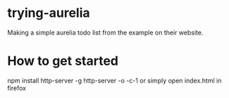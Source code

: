 
# trying-aurelia
Making a simple aurelia todo list from the example on their website.

# How to get started
npm install http-server -g
http-server -o -c-1
or simply open index.html in firefox
